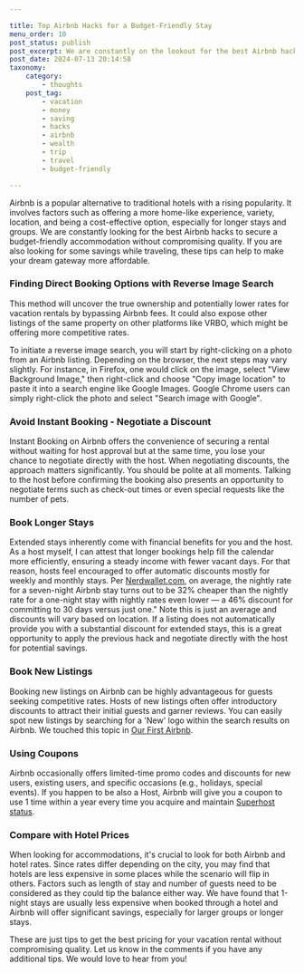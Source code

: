 ```yaml
---

title: Top Airbnb Hacks for a Budget-Friendly Stay
menu_order: 10
post_status: publish
post_excerpt: We are constantly on the lookout for the best Airbnb hacks to secure a budget-friendly accommodation without compromising quality. If you are also looking for some savings while travelings, these tips can help to make your dream gateway more affordable.
post_date: 2024-07-13 20:14:58
taxonomy:
    category:
        - thoughts
    post_tag:
        - vacation
        - money
        - saving
        - hacks
        - airbnb
        - wealth
        - trip
        - travel
        - budget-friendly     

---
```


Airbnb is a popular alternative to traditional hotels with a rising popularity. It involves factors such as offering a more home-like experience, variety, location, and being a cost-effective option, especially for longer stays and groups. We are constantly looking for the best Airbnb hacks to secure a budget-friendly accommodation without compromising quality. If you are also looking for some savings while traveling, these tips can help to make your dream gateway more affordable.

### Finding Direct Booking Options with Reverse Image Search

This method will uncover the true ownership and potentially lower rates for vacation rentals by bypassing Airbnb fees. It could also expose other listings of the same property on other platforms like VRBO, which might be offering more competitive rates.

To initiate a reverse image search, you will start by right-clicking on a photo from an Airbnb listing. Depending on the browser, the next steps may vary slightly. For instance, in Firefox, one would click on the image, select "View Background Image," then right-click and choose "Copy image location" to paste it into a search engine like Google Images. Google Chrome users can simply right-click the photo and select "Search image with Google".

### Avoid Instant Booking - Negotiate a Discount

Instant Booking on Airbnb offers the convenience of securing a rental without waiting for host approval but at the same time, you lose your chance to negotiate directly with the host. When negotiating discounts, the approach matters significantly. You should be polite at all moments. Talking to the host before confirming the booking also presents an opportunity to negotiate terms such as check-out times or even special requests like the number of pets.

### Book Longer Stays

Extended stays inherently come with financial benefits for you and the host. As a host myself, I can attest that longer bookings help fill the calendar more efficiently, ensuring a steady income with fewer vacant days. For that reason, hosts feel encouraged to offer automatic discounts mostly for weekly and monthly stays. Per [Nerdwallet.com](nerdwallet.com), on average, the nightly rate for a seven-night Airbnb stay turns out to be 32% cheaper than the nightly rate for a one-night stay with nightly rates even lower — a 46% discount for committing to 30 days versus just one." Note this is just an average and discounts will vary based on location. If a listing does not automatically provide you with a substantial discount for extended stays, this is a great opportunity to apply the previous hack and negotiate directly with the host for potential savings.

### Book New Listings

Booking new listings on Airbnb can be highly advantageous for guests seeking competitive rates. Hosts of new listings often offer introductory discounts to attract their initial guests and garner reviews. You can easily spot new listings by searching for a 'New' logo within the search results on Airbnb. We touched this topic in [Our First Airbnb](https://familyventurescafe.com/real-estate/our-first-house/). 

### Using Coupons

Airbnb occasionally offers limited-time promo codes and discounts for new users, existing users, and specific occasions (e.g., holidays, special events). If you happen to be also a Host, Airbnb will give you a coupon to use 1 time within a year every time you acquire and maintain [Superhost status](https://www.airbnb.com/help/article/829).

### Compare with Hotel Prices

When looking for accommodations, it's crucial to look for both Airbnb and hotel rates. Since rates differ depending on the city, you may find that hotels are less expensive in some places while the scenario will flip in others. Factors such as length of stay and number of guests need to be considered as they could tip the balance either way. We have found that 1-night stays are usually less expensive when booked through a hotel and Airbnb will offer significant savings, especially for larger groups or longer stays.

These are just tips to get the best pricing for your vacation rental without compromising quality. Let us know in the comments if you have any additional tips. We would love to hear from you!